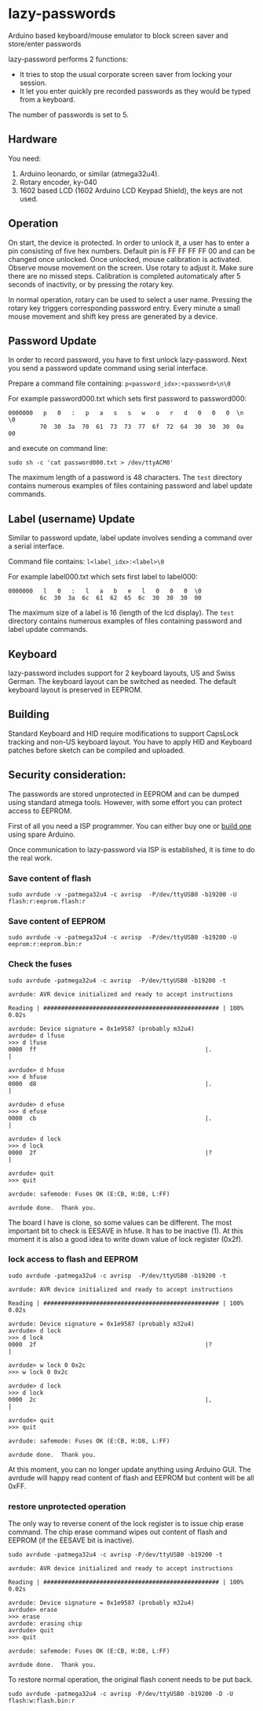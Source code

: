 # lazy-passwords
Arduino based keyboard/mouse emulator to block screen saver and store/enter passwords

lazy-password performs 2 functions:
* It tries to stop the usual corporate screen saver from locking your session.
* It let you enter quickly pre recorded passwords as they would be typed from a keyboard.

The number of passwords is set to 5.

## Hardware
You need:
1. Arduino leonardo, or similar (atmega32u4).
2. Rotary encoder, ky-040
3. 1602 based LCD (1602 Arduino LCD Keypad Shield), the keys are not used.

## Operation
On start, the device is protected. In order to unlock it, a user has to enter a pin consisting 
of five hex numbers. Default pin is FF FF FF FF 00 and can be changed once unlocked.
Once unlocked, mouse calibration is activated. Observe mouse movement on the screen.
Use rotary to adjust it. Make sure there are no missed steps. Calibration is completed automaticaly
after 5 seconds of inactivity, or by pressing the rotary key.

In normal operation, rotary can be used to select a user name. Pressing the rotary key
triggers corresponding password entry.
Every minute a small mouse movement and shift key press are generated by a device.

## Password Update
In order to record password, you have to first unlock lazy-password.
Next you send a password update command using serial interface.

Prepare a command file containing: ```p<password_idx>:<password>\n\0```
         
For example password000.txt which sets first password to password000:

```
0000000   p   0   :   p   a   s   s   w   o   r   d   0   0   0  \n  \0
         70  30  3a  70  61  73  73  77  6f  72  64  30  30  30  0a  00
```
and execute on command line:

```
sudo sh -c 'cat password000.txt > /dev/ttyACM0'
```
The maximum length of a password is 48 characters.
The ```test``` directory contains numerous examples of files containing password and label update commands.


## Label (username) Update
Similar to password update, label update involves sending a command over a serial interface.

Command file contains: ```l<label_idx>:<label>\0```

For example label000.txt which sets first label to label000:

```
0000000   l   0   :   l   a   b   e   l   0   0   0  \0
         6c  30  3a  6c  61  62  65  6c  30  30  30  00
```
The maximum size of a label is 16 (length of the lcd display).
The ```test``` directory contains numerous examples of files containing password and label update commands.


## Keyboard
lazy-password includes support for 2 keyboard layouts, US and Swiss German. The keyboard layout can
be switched as needed. The default keyboard layout is preserved in EEPROM.

## Building
Standard Keyboard and HID require modifications to support CapsLock tracking and non-US keyboard layout.
You have to apply HID and Keyboard patches before sketch can be compiled and uploaded.

## Security consideration:
The passwords are stored unprotected in EEPROM and can be dumped using standard atmega tools.
However, with some effort you can protect access to EEPROM.

First of all you need a ISP programmer. You can either buy one or [build one](https://www.arduino.cc/en/Tutorial/ArduinoISP) using spare Arduino.

Once communication to lazy-password via ISP is established, it is time to do the real work.

### Save content of flash
```
sudo avrdude -v -patmega32u4 -c avrisp  -P/dev/ttyUSB0 -b19200 -U flash:r:eeprom.flash:r
```
### Save content of EEPROM
```
sudo avrdude -v -patmega32u4 -c avrisp  -P/dev/ttyUSB0 -b19200 -U eeprom:r:eeprom.bin:r
```
### Check the fuses
```
sudo avrdude -patmega32u4 -c avrisp  -P/dev/ttyUSB0 -b19200 -t

avrdude: AVR device initialized and ready to accept instructions

Reading | ################################################## | 100% 0.02s

avrdude: Device signature = 0x1e9587 (probably m32u4)
avrdude> d lfuse
>>> d lfuse 
0000  ff                                                |.               |

avrdude> d hfuse
>>> d hfuse 
0000  d8                                                |.               |

avrdude> d efuse
>>> d efuse 
0000  cb                                                |.               |

avrdude> d lock
>>> d lock 
0000  2f                                                |?               |

avrdude> quit
>>> quit 

avrdude: safemode: Fuses OK (E:CB, H:D8, L:FF)

avrdude done.  Thank you.
```
The board I have is clone, so some values can be different. The most important bit to check is EESAVE in hfuse. It has to be inactive (1). 
At this moment it is also a good idea to write down value of lock register (0x2f).

### lock access to flash and EEPROM

```
sudo avrdude -patmega32u4 -c avrisp  -P/dev/ttyUSB0 -b19200 -t

avrdude: AVR device initialized and ready to accept instructions

Reading | ################################################## | 100% 0.02s

avrdude: Device signature = 0x1e9587 (probably m32u4)
avrdude> d lock
>>> d lock 
0000  2f                                                |?               |

avrdude> w lock 0 0x2c
>>> w lock 0 0x2c 

avrdude> d lock   
>>> d lock 
0000  2c                                                |,               |

avrdude> quit
>>> quit 

avrdude: safemode: Fuses OK (E:CB, H:D8, L:FF)

avrdude done.  Thank you.
```

At this moment, you can no longer update anything using Arduino GUI. The avrdude will happy read content of flash and EEPROM but content will be all 0xFF.


### restore unprotected operation
The only way to reverse conent of the lock register is to issue chip erase command. The chip erase command wipes out content of flash and EEPROM (if the EESAVE bit is inactive).

```
sudo avrdude -patmega32u4 -c avrisp -P/dev/ttyUSB0 -b19200 -t

avrdude: AVR device initialized and ready to accept instructions

Reading | ################################################## | 100% 0.02s

avrdude: Device signature = 0x1e9587 (probably m32u4)
avrdude> erase
>>> erase 
avrdude: erasing chip
avrdude> quit
>>> quit 

avrdude: safemode: Fuses OK (E:CB, H:D8, L:FF)

avrdude done.  Thank you.
```

To restore normal operation, the original flash conent needs to be put back.

```
sudo avrdude -patmega32u4 -c avrisp -P/dev/ttyUSB0 -b19200 -D -U flash:w:flash.bin:r
```


